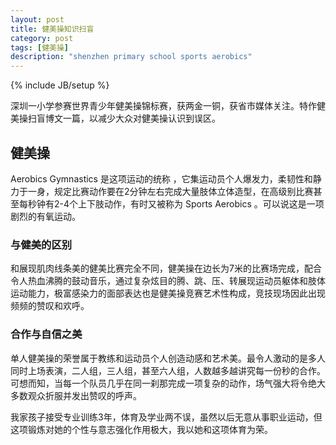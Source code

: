 ```yaml
---
layout: post
title: 健美操知识扫盲
category: post
tags: [健美操]
description: "shenzhen primary school sports aerobics"
---
```

{% include JB/setup %}

深圳一小学参赛世界青少年健美操锦标赛，获两金一铜，获省市媒体关注。特作健美操扫盲博文一篇，以减少大众对健美操认识到误区。

## 健美操

Aerobics Gymnastics 是这项运动的统称 ，它集运动员个人爆发力，柔韧性和静力于一身，规定比赛动作要在2分钟左右完成大量肢体立体造型，在高级别比赛甚至每秒钟有2-4个上下肢动作，有时又被称为 Sports Aerobics 。可以说这是一项剧烈的有氧运动。

### 与健美的区别

和展现肌肉线条美的健美比赛完全不同，健美操在边长为7米的比赛场完成，配合令人热血沸腾的鼓动音乐，通过复杂炫目的腾、跳、压、转展现运动员躯体和肢体运动能力，极富感染力的面部表达也是健美操竞赛艺术性构成，竞技现场因此出现频频的赞叹和欢呼。

### 合作与自信之美

单人健美操的荣誉属于教练和运动员个人创造动感和艺术美。最令人激动的是多人同时上场表演，二人组，三人组，甚至六人组，人数越多越讲究每一份秒的合作。可想而知，当每一个队员几乎在同一刹那完成一项复杂的动作，场气强大将令绝大多数观众折服并发出赞叹的呼声。

我家孩子接受专业训练3年，体育及学业两不误，虽然以后无意从事职业运动，但这项锻炼对她的个性与意志强化作用极大，我以她和这项体育为荣。